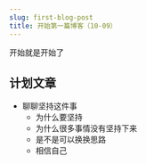 ```yaml
---
slug: first-blog-post
title: 开始第一篇博客（10-09）
---
```



开始就是开始了


## 计划文章

* 聊聊坚持这件事
    * 为什么要坚持
    * 为什么很多事情没有坚持下来
    * 是不是可以换换思路
    * 相信自己
